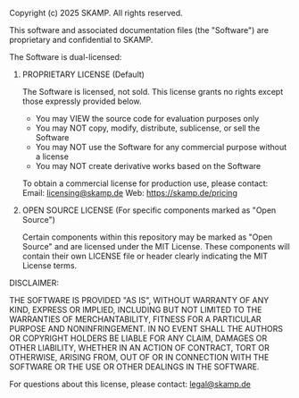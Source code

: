 Copyright (c) 2025 SKAMP. All rights reserved.

This software and associated documentation files (the "Software") are proprietary
and confidential to SKAMP. 

The Software is dual-licensed:

1. PROPRIETARY LICENSE (Default)
   
   The Software is licensed, not sold. This license grants no rights except those 
   expressly provided below.
   
   - You may VIEW the source code for evaluation purposes only
   - You may NOT copy, modify, distribute, sublicense, or sell the Software
   - You may NOT use the Software for any commercial purpose without a license
   - You may NOT create derivative works based on the Software
   
   To obtain a commercial license for production use, please contact:
   Email: licensing@skamp.de
   Web: https://skamp.de/pricing

2. OPEN SOURCE LICENSE (For specific components marked as "Open Source")
   
   Certain components within this repository may be marked as "Open Source" 
   and are licensed under the MIT License. These components will contain their 
   own LICENSE file or header clearly indicating the MIT License terms.

DISCLAIMER:

THE SOFTWARE IS PROVIDED "AS IS", WITHOUT WARRANTY OF ANY KIND, EXPRESS OR
IMPLIED, INCLUDING BUT NOT LIMITED TO THE WARRANTIES OF MERCHANTABILITY,
FITNESS FOR A PARTICULAR PURPOSE AND NONINFRINGEMENT. IN NO EVENT SHALL THE
AUTHORS OR COPYRIGHT HOLDERS BE LIABLE FOR ANY CLAIM, DAMAGES OR OTHER
LIABILITY, WHETHER IN AN ACTION OF CONTRACT, TORT OR OTHERWISE, ARISING FROM,
OUT OF OR IN CONNECTION WITH THE SOFTWARE OR THE USE OR OTHER DEALINGS IN THE
SOFTWARE.

For questions about this license, please contact: legal@skamp.de